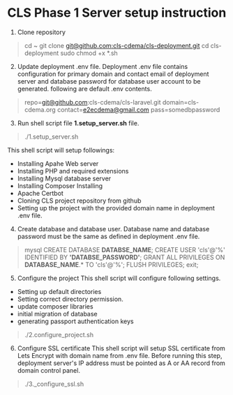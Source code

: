 # CLS Phase 1 Server setup instruction

 1. Clone repository
 
> cd ~ git clone
> [git@github.com:cls-cdema/cls-deployment.git](mailto:git@github.com:cls-cdema/cls-deployment.git)
> cd cls-deployment 
> sudo chmod +x *.sh

2. Update deployment .env file. Deployment .env file contains configuration for primary domain and contact email of deployment server and database password for database user account to be generated. following are default .env contents.

> repo=git@github.com:cls-cdema/cls-laravel.git
> domain=cls-cdema.org
> contact=e2ecdema@gmail.com
> pass=somedbpassword

3. Run shell script file **1\.setup_server.sh** file.

> ./1.setup_server.sh

This shell script will setup followings:

 - Installing Apahe Web server 
 - Installing PHP and required extensions  
 - Installing Mysql database server 
 - Installing Composer Installing   
  - Apache Certbot 
  - Cloning CLS project repository from github 
  - Setting up the project with the provided domain name in deployment .env file.
  
4. Create database and database user. Database name and database password must be the same as defined in deployment .env file.

> mysql CREATE DATABASE **DATABSE_NAME**;
>  CREATE USER 'cls'@'%' IDENTIFIED BY **'DATABSE_PASSWORD'**; 
>  GRANT ALL PRIVILEGES ON **DATABASE_NAME**.* TO 'cls'@'%';
>   FLUSH PRIVILEGES; 
>   exit;

 5. Configure the project
This shell script will configure following settings.
 - Setting up default directories
 - Setting correct directory permission.
 - update composer libraries
 - initial migration of database
 - generating passport authentication keys
 
> ./2.configure_project.sh

6. Configure SSL certificate
This shell script will setup SSL certificate from Lets Encrypt with domain name from .env file. Before running this step, deployment server's IP address must be pointed as A or AA record from domain control panel.

>  ./3._configure_ssl.sh